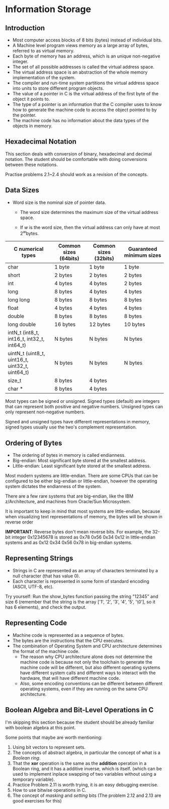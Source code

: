 # Information Storage

## Introduction

- Most computer access blocks of 8 bits (bytes) instead of individual bits.
- A Machine level program views memory as a large array of bytes, referred to as virtual memory.
- Each byte of memory has an address, which is an unique non-negative integer.
- The set of all possible addresses is called the virtual address space.
- The virtual address space is an abstraction of the whole memory implementation of the system.
- The compiler and run-time system partitions the virtual address space into units to store different program objects.
- The value of a pointer in C is the virtual address of the first byte of the object it points to.
- The type of a pointer is an information that the C compiler uses to know how to generate the machine code to access the object pointed to by the pointer.
- The machine code has no information about the data types of the objects in memory.

## Hexadecimal Notation

This section deals with conversion of binary, hexadecimal and decimal notation. The student should be comfortable with doing conversions between these notations.

Practise problems 2.1~2.4 should work as a revision of the concepts.

## Data Sizes

- Word size is the nominal size of pointer data.
  - The word size determines the maximum size of the virtual address space.

  - $\text{If }w \text{ is the word size, then the virtual address can only have at most } 2^w \text{bytes.}$

| C numerical types | Common sizes (64bits) | Common sizes (32bits) | Guaranteed minimum sizes |
|-------------------|-----------------------|-----------------------|--------------------------|
| char              | 1 byte                | 1 byte                | 1 byte                   |
| short             | 2 bytes               | 2 bytes               | 2 bytes                  |
| int               | 4 bytes               | 4 bytes               | 2 bytes                  |
| long              | 8 bytes               | 4 bytes               | 4 bytes                  |
| long long         | 8 bytes               | 8 bytes               | 8 bytes                  |
| float             | 4 bytes               | 4 bytes               | 4 bytes                  |
| double            | 8 bytes               | 8 bytes               | 8 bytes                  |
| long double       | 16 bytes              | 12 bytes              | 10 bytes                 |
|intN_t (int8_t, int16_t, int32_t, int64_t)|N bytes|N bytes|N bytes|
|uintN_t (uint8_t, uint16_t, uint32_t, uint64_t)|N bytes|N bytes|N bytes|
| size_t           | 8 bytes               | 4 bytes               |                  |
| char *           | 8 bytes               | 4 bytes               |                  |

Most types can be signed or unsigned. Signed types (default) are integers that can represent both positive and negative numbers. Unsigned types can only represent non-negative numbers.

Signed and unsigned types have different representations in memory, signed types usually use the two's complement representation.

## Ordering of Bytes

- The ordering of bytes in memory is called endianness.
- Big-endian: Most significant byte stored at the smallest address.
- Little-endian: Least significant byte stored at the smallest address.

Most modern systems are little-endian. There are some CPUs that can be configured to be either big-endian or little-endian, however the operating system dictates the endianness of the system.

There are a few rare systems that are big-endian, like the IBM z/Architecture, and machines from Oracle/Sun Microsystem.

It is important to keep in mind that most systems are little-endian, because when visualizing text representations of memory, the bytes will be shown in reverse order

**IMPORTANT**: Reverse bytes don't mean reverse bits. For example, the 32-bit integer 0x12345678 is stored as 0x78 0x56 0x34 0x12 in little-endian systems and as 0x12 0x34 0x56 0x78 in big-endian systems.

## Representing Strings

- Strings in C are represented as an array of characters terminated by a null character (that has value 0).
- Each character is represented in some form of standard encoding (ASCII, UTF-8, etc).

Try yourself: Run the show_bytes function passing the string "12345" and size 6 (remember that the string is the array ['1', '2', '3', '4', '5', '\0'], so it has 6 elements), and check the output.

## Representing Code

- Machine code is represented as a sequence of bytes.
- The bytes are the instructions that the CPU executes.
- The combination of Operating System and CPU architecture determines the format of the machine code.
  - The reason why CPU architecture alone does not determine the machine code is because not only the toolchain to generate the machine code will be different, but also different operating systems have different system calls and different ways to interact with the hardware, that will have different machine code.
  - Also, some encoding conventions can be different between different operating systems, even if they are running on the same CPU architecture.

## Boolean Algebra and Bit-Level Operations in C

I'm skipping this section because the student should be already familiar with boolean algebra at this point.

Some points that maybe are worth mentioning:

1. Using bit vectors to represent sets.
2. The concepts of abstract algebra, in particular the concept of what is a *Boolean ring*.
3. That the **xor** operation is the same as the **addition** operation in a Boolean ring, and it has a additive inverse, which is itself. (which can be used to implement inplace swapping of two variables without using a temporary variable).
4. Practice Problem 2.11 is worth trying, it is an easy debugging exercise.
5. How to use bitwise operations in C.
6. The concept of *masking* and *setting* bits (The problem 2.12 and 2.13 are good exercises for this)

